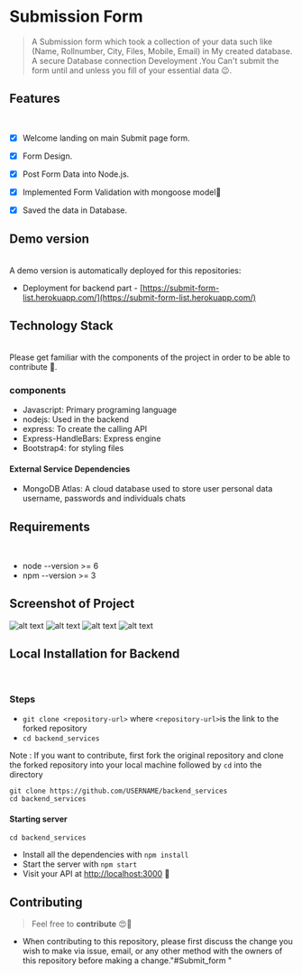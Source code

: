 # Submission Form

> A Submission form which took a collection of your data such like (Name, Rollnumber, City, Files, Mobile, Email) in My created database. A secure Database connection Develoyment
.You Can't submit the form until and unless you fill of your essential data 😉.



## Features
</br>

- [x] Welcome landing on main Submit page form.
- [x] Form Design.
- [x] Post Form Data into Node.js.
- [x] Implemented Form Validation with mongoose model🤩
- [x] Saved the data in Database.


## Demo version
</br>
A demo version is automatically deployed for this repositories:

- Deployment for backend part - [https://submit-form-list.herokuapp.com/](https://submit-form-list.herokuapp.com/)


## Technology Stack 
</br>
Please get familiar with the components of the project in order to be able to contribute 🤑.

### components
- Javascript: Primary programing language
- nodejs: Used in the backend
- express: To create the calling API
- Express-HandleBars: Express engine 
- Bootstrap4: for styling files


#### External Service Dependencies
- MongoDB Atlas: A cloud database used to store user personal data username, passwords and individuals chats

## Requirements
</br>

- node --version >= 6
- npm --version >= 3

## Screenshot of Project
![alt text](https://i.ibb.co/bb4XRxZ/69-BC7-C61-A28-B-4-AD6-93-DB-DDEAE78-DE2-C7.jpg) 
![alt text](https://i.ibb.co/hWKkH89/B3-F9-CDF8-AEE3-4-C8-E-891-A-2-FF8-A1-B9-DE11.jpg) 
![alt text](https://i.ibb.co/K28ycXr/6-D8-D8-CDA-D41-C-4026-B911-6-C696-F21-CC16.jpg)
![alt text](https://i.ibb.co/bb4XRxZ/69-BC7-C61-A28-B-4-AD6-93-DB-DDEAE78-DE2-C7.jpg)




## Local Installation for Backend
</br>

### Steps
- `git clone <repository-url>` where `<repository-url>`is the link to the forked repository
- `cd backend_services`

Note : If you want to contribute, first fork the original repository and clone the forked repository into your local machine followed by `cd` into the directory

```
git clone https://github.com/USERNAME/backend_services
cd backend_services

```
#### Starting server

```
cd backend_services
```
- Install all the dependencies with `npm install`
- Start the server with `npm start`
- Visit your API at [http://localhost:3000](http://localhost:3000) 🎉

## Contributing

> Feel free to **contribute** 😍🥰
- When contributing to this repository, please first discuss the change you wish to make via issue, email, or any other method with the owners of this repository before making a change."#Submit_form " 
